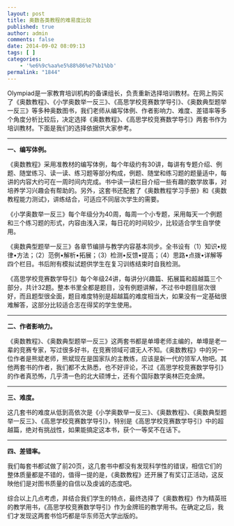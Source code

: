 ```yaml
---
layout: post
title: 奥数各类教程的难易度比较
published: true
author: admin
comments: false
date: 2014-09-02 08:09:13
tags: [ ]
categories:
    - '%e6%9c%aa%e5%88%86%e7%b1%bb'
permalink: "1844"
---
```

Olympiad是一家教育培训机构的备课组长，负责重新选择培训教材。在网上购买了《奥数教程》、《小学奥数举一反三》、《高思学校竞赛数学导引》、《奥数典型题举一反三》等多种奥数图书，我们老师从编写体例、作者影响力、难度、差错率等多个角度分析比较后，决定选择《奥数教程》、《高思学校竞赛数学导引》两套书作为培训教材。下面是我们的选择依据供大家参考。
  
****

**一、编写体例。**
  
《奥数教程》采用准教材的编写体例，每个年级约有30讲，每讲有专题介绍、例题、随堂练习、读一读、练习题等部分构成，例题、随堂和练习题的题量适中，每讲的内容大约可在一周时间内完成。书中读一读栏目介绍一些有趣的数学故事，对培养学习兴趣会有帮助的。另外，这套书还配套了《奥数教程学习手册》和《奥数教程能力测试》，讲练结合，可适应不同层次学生的需要。
  
《小学奥数举一反三》每个年级分为40周，每周一个小专题，采用每天一个例题和三个练习题的形式，内容由浅入深，每日花的时间较少，比较适合学生自学使用。
  
《奥数典型题举一反三》各章节编排与教学内容基本同步。全书设有（1）知识•规律•方法；（2）范例•解析•拓展；（3）检测•反馈•提高；（4）思路•点拨•详解等四个栏目。书后附有模拟试题供学生在复习训练结束时自我检测。
  
《高思学校竞赛数学导引》每个年级24讲，每讲分兴趣篇、拓展篇和超越篇三个部分，共计32题。整本书里全都是题目，没有例题讲解，不过书中题目层次很好，而且题型很全面，题目难度特别是超越篇的难度相当大，如果没有一定基础很难解答，这部分比较适合志在得奖的学生使用。
  
****

**二、作者影响力。**
  
《奥数教程》、《奥数典型题举一反三》这两套书都是单墫老师主编的，单墫是老一辈的竞赛专家，写过很多好书，在竞赛领域可谓无人不知。《奥数教程》中的另一位作者是熊斌老师，熊斌现在是国家队的主教练，应该是新一代的领军人物吧。其他两套书的作者，我们都不太熟悉，也不好评论，不过《高思学校竞赛数学导引》的作者真恐怖，几乎清一色的北大硕博士，还有个国际数学奥林匹克金牌。
  
****

**三、难度。**
  
这几套书的难度从低到高依次是《小学奥数举一反三》、《奥数教程》、《奥数典型题举一反三》、《高思学校竞赛数学导引》，特别是《高思学校竞赛数学导引》中的超越篇，绝对有挑战性，如果能搞定这本书，获个一等奖不在话下。
  
****

**四、差错率。**
  
我们每套书都试做了前20页，这几套书中都没有发现科学性的错误，相信它们的整体质量都是不错的，值得一提的是，《奥数教程》还开展了有奖订正活动，这反映他们是对图书质量的自信以及虔诚的态度吧。
  
综合以上几点考虑，并结合我们学生的特点，最终选择了《奥数教程》作为精英班的教学用书，《高思学校竞赛数学导引》作为金牌班的教学用书。在确定之后，我们才发现这两套书恰巧都是华东师范大学出版的。